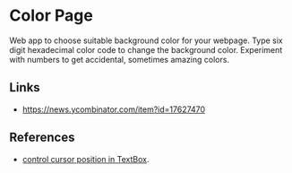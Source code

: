 # Color Page

Web app to choose suitable background color for your webpage.
Type six digit hexadecimal color code to change the background color.
Experiment with numbers to get accidental, sometimes amazing colors.


## Links
* https://news.ycombinator.com/item?id=17627470


## References
* [control cursor position in TextBox](http://stackoverflow.com/a/20423272).
